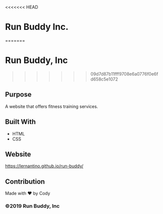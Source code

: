 <<<<<<< HEAD
# Run Buddy Inc.
=======
# Run Buddy, Inc
>>>>>>> 09d7d87b11fff9708e6a0776f0e6fd658c5e1072

## Purpose
A website that offers fitness training services. 

## Built With
* HTML
* CSS

## Website
https://lernantino.github.io/run-buddy/

## Contribution
Made with ❤️ by Cody

### ©️2019 Run Buddy, Inc 
